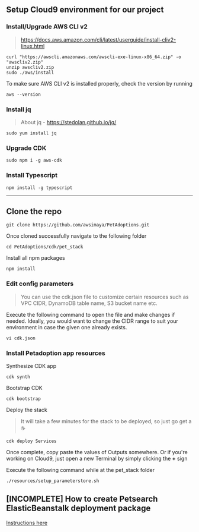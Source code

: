 
## Setup Cloud9 environment for our project


### Install/Upgrade AWS CLI v2
> https://docs.aws.amazon.com/cli/latest/userguide/install-cliv2-linux.html
```
curl "https://awscli.amazonaws.com/awscli-exe-linux-x86_64.zip" -o "awscliv2.zip"
unzip awscliv2.zip
sudo ./aws/install
```
To make sure AWS CLI v2 is installed properly, check the version by running

```
aws --version
```
### Install jq

> About jq - https://stedolan.github.io/jq/
```
sudo yum install jq
```
### Upgrade CDK
```
sudo npm i -g aws-cdk
```

### Install Typescript
```
npm install -g typescript
```
---------------------------

## Clone the repo
```
git clone https://github.com/awsimaya/PetAdoptions.git
```
Once cloned successfully navigate to the following folder

```
cd PetAdoptions/cdk/pet_stack
```
Install all npm packages

```
npm install
```

### Edit config parameters
> You can use the cdk.json file to customize certain resources such as VPC CIDR, DynamoDB table name, S3 bucket name etc.

Execute the following command to open the file and make changes if needed. Ideally, you would want to change the CIDR range to suit your environment in case the given one already exists.

```
vi cdk.json
```

### Install Petadoption app resources

Synthesize CDK app

```
cdk synth
```
Bootstrap CDK 

```
cdk bootstrap
```

Deploy the stack

> It will take a few minutes for the stack to be deployed, so just go get a ☕️

```
cdk deploy Services
```
Once complete, copy paste the values of Outputs somewhere. Or if you're working on Cloud9, just open a new Terminal by simply clicking the **+** sign 

Execute the following command while at the pet_stack folder
```
./resources/setup_parameterstore.sh 
```


## [INCOMPLETE] How to create Petsearch ElasticBeanstalk deployment package
[Instructions here](petsearch/README.md)